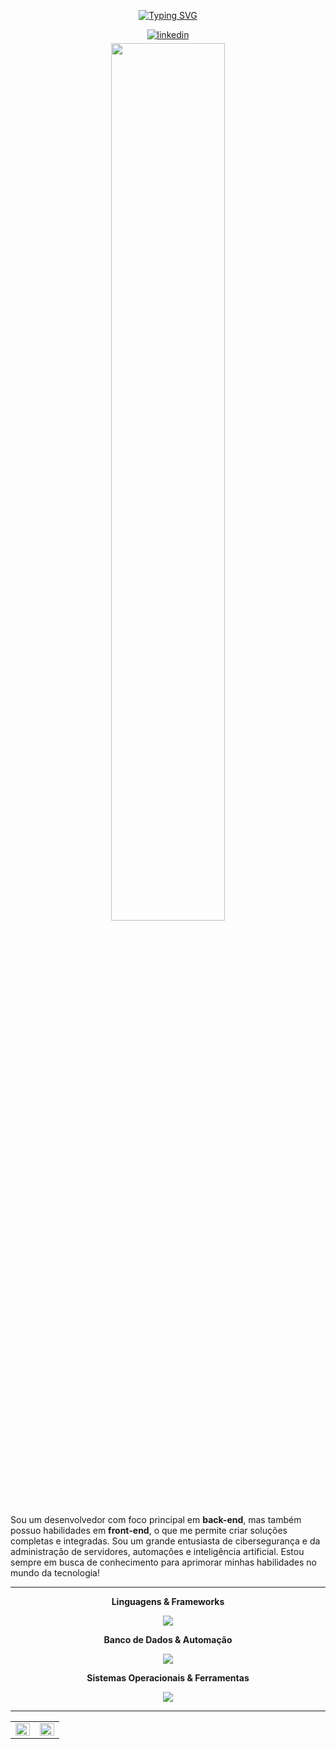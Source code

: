 <div align="center">

[![Typing SVG](https://readme-typing-svg.demolab.com?font=Fira+Code&size=22&pause=1000&color=ffffff&width=500&height=70&vCenter=true&multiline=true&lines=Seja+Bem+-+Vindo(A)+ao+meu+Github!+🧐)](https://git.io/typing-svg)

</div>

<div align="center"> 
  <!-- <a href="https://github.com/miguel-b-p" target="_blank">
    <img src="https://img.shields.io/badge/github-%2324292e.svg?&style=for-the-badge&logo=github&logoColor=white" alt="github" style="margin-bottom: 5px;" />
  </a> -->
  <a href="https://www.linkedin.com/in/miguel-batista-pinotti-839657266/" target="_blank">
    <img src="https://img.shields.io/badge/linkedin-%231E77B5.svg?&style=for-the-badge&logo=linkedin&logoColor=white" alt="linkedin" style="margin-bottom: 5px;" />
  </a>
</div>

<div align="center">
  <img src="https://i.pinimg.com/originals/b0/98/33/b09833472bdae26a0b637ea79fadd09e.gif" width="60%" />
</div>

Sou um desenvolvedor com foco principal em **back-end**, mas também possuo habilidades em **front-end**, o que me permite criar soluções completas e integradas. Sou um grande entusiasta de cibersegurança e da administração de servidores, automações e inteligência artificial. Estou sempre em busca de conhecimento para aprimorar minhas habilidades no mundo da tecnologia!

---


<div align="center">
  <p><strong>Linguagens & Frameworks</strong></p>
  <a href="https://skillicons.dev">
    <img src="https://skillicons.dev/icons?i=html,css,js,nodejs,python,php" />
  </a>
  <br>
  <p><strong>Banco de Dados & Automação</strong></p>
  <a href="https://skillicons.dev">
    <img src="https://skillicons.dev/icons?i=mysql,selenium" />
  </a>
  <br>
  <p><strong>Sistemas Operacionais & Ferramentas</strong></p>
  <a href="https://skillicons.dev">
    <img src="https://skillicons.dev/icons?i=linux,windows,git" />
  </a>
</div>

---


<table align="center">
  <tr>
    <td valign="top" width="50%">
      <img src="https://github-readme-stats.vercel.app/api?username=miguel-b-p&show_icons=true&count_private=true&hide_border=true&theme=graywhite" align="left" style="width: 100%" />
    </td>
    <td valign="top" width="50%">
      <img src="https://github-readme-stats.vercel.app/api/top-langs/?username=miguel-b-p&hide_border=true&layout=compact&theme=graywhite" align="left" style="width: 100%" />
    </td>
  </tr>
</table>

<br/>
